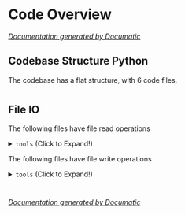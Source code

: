 # Code Overview

[_Documentation generated by Documatic_](https://www.documatic.com)

<!---Documatic-section-Codebase Structure Python-start--->
## Codebase Structure Python

The codebase has a flat structure, with 6 code files.

# #
<!---Documatic-section-Codebase Structure Python-end--->

<!---Documatic-section-File IO-start--->
## File IO

<!---Documatic-block-file_io-start--->
The following files have file read operations

<!---Documatic-block-tools-start--->
<details>
	<summary><code>tools</code> (Click to Expand!)</summary>

* tools.download
* tools.find_data_leak
* tools.find_duplicate_images
* tools.make_external_csv
* tools.stratified_split
</details>
<!---Documatic-block-tools-end--->

The following files have file write operations

<!---Documatic-block-tools-start--->
<details>
	<summary><code>tools</code> (Click to Expand!)</summary>

* tools.find_data_leak
* tools.find_duplicate_images
* tools.make_external_csv
* tools.stratified_split
</details>
<!---Documatic-block-tools-end--->
<!---Documatic-block-file_io-end--->

# #
<!---Documatic-section-File IO-end--->

[_Documentation generated by Documatic_](https://www.documatic.com)